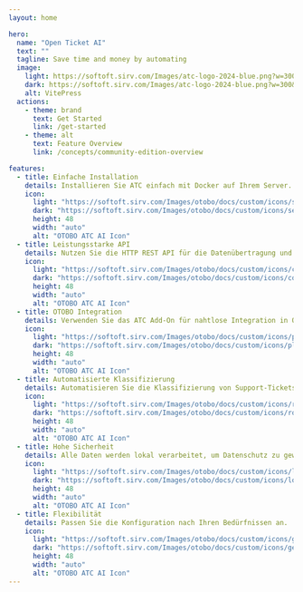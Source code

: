 ```yaml
---
layout: home

hero:
  name: "Open Ticket AI"
  text: ""
  tagline: Save time and money by automating
  image:
    light: https://softoft.sirv.com/Images/atc-logo-2024-blue.png?w=300&q=100
    dark: https://softoft.sirv.com/Images/atc-logo-2024-blue.png?w=300&q=100
    alt: VitePress
  actions:
    - theme: brand
      text: Get Started
      link: /get-started
    - theme: alt
      text: Feature Overview
      link: /concepts/community-edition-overview

features:
  - title: Einfache Installation
    details: Installieren Sie ATC einfach mit Docker auf Ihrem Server.
    icon:
      light: "https://softoft.sirv.com/Images/otobo/docs/custom/icons/server-solid.png?h=48&q=100"
      dark: "https://softoft.sirv.com/Images/otobo/docs/custom/icons/server-solid.png?h=48&q=100&colorlevel.white=0"
      height: 48
      width: "auto"
      alt: "OTOBO ATC AI Icon"
  - title: Leistungsstarke API
    details: Nutzen Sie die HTTP REST API für die Datenübertragung und Modellverwaltung.
    icon:
      light: "https://softoft.sirv.com/Images/otobo/docs/custom/icons/code-solid.png?h=48&q=100"
      dark: "https://softoft.sirv.com/Images/otobo/docs/custom/icons/code-solid.png?h=48&q=100&colorlevel.white=0"
      height: 48
      width: "auto"
      alt: "OTOBO ATC AI Icon"
  - title: OTOBO Integration
    details: Verwenden Sie das ATC Add-On für nahtlose Integration in OTOBO.
    icon:
      light: "https://softoft.sirv.com/Images/otobo/docs/custom/icons/plug-solid.png?h=48&q=100"
      dark: "https://softoft.sirv.com/Images/otobo/docs/custom/icons/plug-solid.png?h=48&q=100&colorlevel.white=0"
      height: 48
      width: "auto"
      alt: "OTOBO ATC AI Icon"
  - title: Automatisierte Klassifizierung
    details: Automatisieren Sie die Klassifizierung von Support-Tickets.
    icon:
      light: "https://softoft.sirv.com/Images/otobo/docs/custom/icons/robot-solid.png?h=48&q=100"
      dark: "https://softoft.sirv.com/Images/otobo/docs/custom/icons/robot-solid.png?h=48&q=100&colorlevel.white=0"
      height: 48
      width: "auto"
      alt: "OTOBO ATC AI Icon"
  - title: Hohe Sicherheit
    details: Alle Daten werden lokal verarbeitet, um Datenschutz zu gewährleisten.
    icon:
      light: "https://softoft.sirv.com/Images/otobo/docs/custom/icons/lock-solid.png?h=48&q=100"
      dark: "https://softoft.sirv.com/Images/otobo/docs/custom/icons/lock-solid.png?h=48&q=100&colorlevel.white=0"
      height: 48
      width: "auto"
      alt: "OTOBO ATC AI Icon"
  - title: Flexibilität
    details: Passen Sie die Konfiguration nach Ihren Bedürfnissen an.
    icon:
      light: "https://softoft.sirv.com/Images/otobo/docs/custom/icons/gear-solid.png?h=48&q=100"
      dark: "https://softoft.sirv.com/Images/otobo/docs/custom/icons/gear-solid.png?h=48&q=100&colorlevel.white=0"
      height: 48
      width: "auto"
      alt: "OTOBO ATC AI Icon"
---
```


<script setup>
import ATCPredictionDemo from '../../../.vitepress/components/ATCPredictionDemo.vue'
</script>

<ATCPredictionDemo/>
